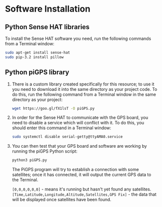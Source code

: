 # Software Installation

## Python Sense HAT libraries

To install the Sense HAT software you need, run the following commands from a Terminal window:

```bash
sudo apt-get install sense-hat
sudo pip-3.2 install pillow
```

## Python piGPS library

1. There is a custom library created specifically for this resource; to use it you need to download it into the same directory as your project code. To do this, run the following command from a Terminal window in the same directory as your project:

     ```bash
     wget https://goo.gl/fX1lsT -O piGPS.py
     ```

1. In order for the Sense HAT to communicate with the GPS board, you need to disable a service which will conflict with it. To do this, you should enter this command in a Terminal window:

    ```bash
    sudo systemctl disable serial-getty@ttyAMA0.service
    ```

1. You can then test that your GPS board and software are working by running the piGPS Python script:

    ```bash
    python3 piGPS.py
    ```

    The PiGPS program will try to establish a connection with some satellites; once it has connected, it will output the current GPS data to the Terminal.

    `[0,0,0,0,0,0]` - means it's running but hasn't yet found any satellites.
    `[Time,Latitude,Longitude,Altitude,Satellites,GPS Fix]` - the data that will be displayed once satellites have been found.
